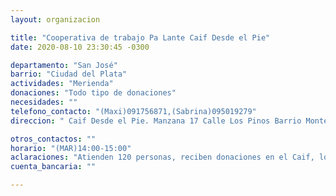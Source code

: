 ```yaml
---
layout: organizacion

title: "Cooperativa de trabajo Pa Lante Caif Desde el Pie"
date: 2020-08-10 23:30:45 -0300

departamento: "San José"
barrio: "Ciudad del Plata"
actividades: "Merienda"
donaciones: "Todo tipo de donaciones"
necesidades: ""
telefono_contacto: "(Maxi)091756871,(Sabrina)095019279"
direccion: " Caif Desde el Pie. Manzana 17 Calle Los Pinos Barrio Monte Grande Km 29.500 Ruta 1 Vieja"

otros_contactos: ""
horario: "(MAR)14:00-15:00"
aclaraciones: "Atienden 120 personas, reciben donaciones en el Caif, los  días de merienda están desde las 12.00 horas.  "
cuenta_bancaria: ""

---
```

